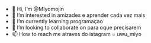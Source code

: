 - 👋 Hi, I’m @MIyomojin
- 👀 I’m interested in amizades e aprender cada vez mais
- 🌱 I’m currently learning programaçao 
- 💞️ I’m looking to collaborate on para oque precisarem
- 📫 How to reach me atraves do istagram = uwu_miyo

<!---
MIyomojin/MIyomojin is a ✨ special ✨ repository because its `README.md` (this file) appears on your GitHub profile.
You can click the Preview link to take a look at your changes.
--->
